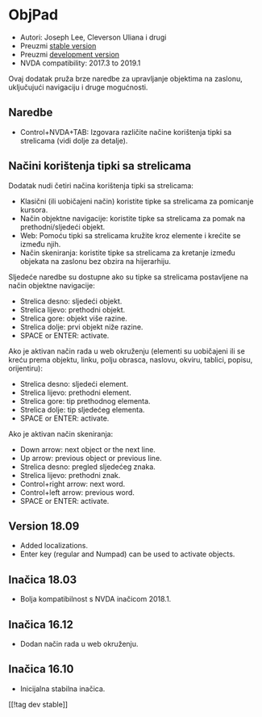# ObjPad #

* Autori: Joseph Lee, Cleverson Uliana i drugi
* Preuzmi [stable version][1]
* Preuzmi [development version][2]
* NVDA compatibility: 2017.3 to 2019.1

Ovaj dodatak pruža brze naredbe za upravljanje objektima na zaslonu,
uključujući navigaciju i druge mogućnosti. 

## Naredbe 

* Control+NVDA+TAB: Izgovara različite načine korištenja tipki sa strelicama
  (vidi dolje za detalje).

## Načini korištenja tipki sa strelicama 

Dodatak nudi četiri načina korištenja tipki sa strelicama: 

* Klasični (ili uobičajeni način) koristite tipke sa strelicama za pomicanje
  kursora.
* Način objektne navigacije: koristite tipke sa strelicama za pomak na
  prethodni/sljedeći objekt.
* Web: Pomoću tipki sa strelicama kružite kroz elemente i krećite se između
  njih.
* Način skeniranja: koristite tipke sa strelicama za kretanje između
  objekata na zaslonu bez obzira na hijerarhiju.

Sljedeće naredbe su dostupne ako su tipke sa strelicama postavljene na način
objektne navigacije:

* Strelica desno: sljedeći objekt.
* Strelica lijevo: prethodni objekt.
* Strelica gore: objekt više razine.
* Strelica dolje: prvi objekt niže razine.
* SPACE or ENTER: activate.

Ako je aktivan način rada u web okruženju (elementi su uobičajeni ili se
kreću prema objektu, linku, polju obrasca, naslovu, okviru, tablici, popisu,
orijentiru): 

* Strelica desno: sljedeći element.
* Strelica lijevo: prethodni element.
* Strelica gore: tip prethodnog elementa.
* Strelica dolje: tip sljedećeg elementa.
* SPACE or ENTER: activate.

Ako je aktivan način skeniranja:

* Down arrow: next object or the next line.
* Up arrow: previous object or previous line.
* Strelica desno: pregled sljedećeg znaka.
* Strelica lijevo: prethodni znak.
* Control+right arrow: next word.
* Control+left arrow: previous word.
* SPACE or ENTER: activate.

## Version 18.09

* Added localizations.
* Enter key (regular and Numpad) can be used to activate objects.

## Inačica 18.03

* Bolja kompatibilnost s NVDA inačicom 2018.1.

## Inačica 16.12

* Dodan način rada u web okruženju.

## Inačica 16.10

* Inicijalna stabilna inačica.

[[!tag dev stable]]

[1]: https://addons.nvda-project.org/files/get.php?file=objPad

[2]: https://addons.nvda-project.org/files/get.php?file=objPad-dev
